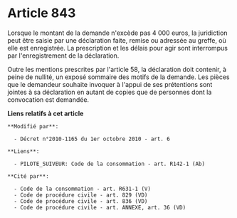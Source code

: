 # Article 843

Lorsque le montant de la demande n'excède pas 4 000 euros, la juridiction peut être saisie par une déclaration faite, remise
ou adressée au greffe, où elle est enregistrée. La prescription et les délais pour agir sont interrompus par l'enregistrement
de la déclaration.

Outre les mentions prescrites par l'article 58, la déclaration doit contenir, à peine de nullité, un exposé sommaire des
motifs de la demande. Les pièces que le demandeur souhaite invoquer à l'appui de ses prétentions sont jointes à sa
déclaration en autant de copies que de personnes dont la convocation est demandée.

**Liens relatifs à cet article**

	**Modifié par**:

	  - Décret n°2010-1165 du 1er octobre 2010 - art. 6

	**Liens**:

	  - PILOTE_SUIVEUR: Code de la consommation - art. R142-1 (Ab)

	**Cité par**:

	  - Code de la consommation - art. R631-1 (V)
	  - Code de procédure civile - art. 829 (VD)
	  - Code de procédure civile - art. 836 (VD)
	  - Code de procédure civile - art. ANNEXE, art. 36 (VD)
